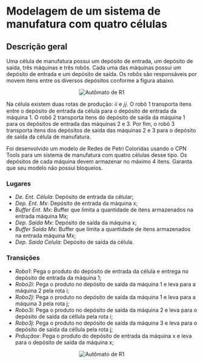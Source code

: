 # Modelagem de um sistema de manufatura com quatro células

## Descrição geral 

Uma célula de manufatura possui um depósito de entrada, um depósito de saída, 
três máquinas e três robôs. Cada uma das máquinas possui um depósito de 
entrada e um depósito de saída. Os robôs são responsáveis por movem itens entre 
os diversos depósitos conforme a figura abaixo. 

<p align="center">
  <img src="./imagens/celula.png" alt="Autômato de R1"/>
</p>

Na célula existem duas rotas de produção: 𝑖𝑖 e 𝑗𝑗. O robô 1 transporta itens entre o 
depósito de entrada da célula para o depósito de entrada da máquina 1. O robô 2 
transporta itens do depósito de saída da máquina 1 para os depósitos de entrada 
das máquinas 2 e 3. Por fim, o robô 3 transporta itens dos depósitos de saída das 
máquinas 2 e 3 para o depósito de saída da célula de manufatura. 

Foi desenvolvido um modelo de Redes de Petri Coloridas usando o CPN 
Tools para um sistema de manufatura com quatro células desse tipo. 
Os depósitos de cada máquina devem armazenar no máximo 4 itens. Garanta que 
seu modelo não possui bloqueios.

### Lugares
- *De. Ent. Célula*: Depósito de entrada da célular;
- *Dep. Ent. Mx*: Depósito de entrada da máquina x;
- *Buffer Ent. Mx*: Buffer que limita a quantidade de itens armazenados na entrada máquina Mx;
- *Dep. Saida Mx*: Depósito de saída da máquina x;
- *Buffer Saida Mx*: Buffer que limita a quantidade de itens armazenados na entrada máquina Mx;
- *Dep. Saida Celula*: Depósito de saída da célula.

### Transições
- *Robo1*: Pega o produto do depósito de entrada da célula e entrega no depósito de entrada da máquina 1;
- *Robo2i*: Pega o produto no depósito de saída da máquina 1 e leva para a máquina 2 pela rota i;
- *Robo2j*: Pega o produto no depósito de saída da máquina 1 e leva para a máquina 3 pela rota j;
- *Robo3i*: Pega o produto no depósito de saída da máquina 2 e leva para o depósito de saída da céllula pela rota i;
- *Robo3j*: Pega o produto no depósito de saída da máquina 3 e leva para o depósito de saída da céllula pela rota j;
- *Prduçãox*: Pega o produto do depósito de entrada da máquina x e leva para o depósito de saída da máquina x;

<p align="center">
  <img src="./imagens/rede_de_petri.png" alt="Autômato de R1"/>
</p>
